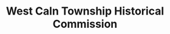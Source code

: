 ---
layout: repo
title: "West Caln Township Historical Commission"
id: 15058
permalink: repos/15058/
---